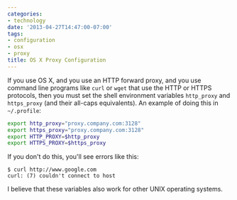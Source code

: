 ```yaml
---
categories:
- technology
date: '2013-04-27T14:47:00-07:00'
tags:
- configuration
- osx
- proxy
title: OS X Proxy Configuration
---
```


If you use OS X, and you use an HTTP forward proxy, and you use command line programs like `curl` or `wget` that use the HTTP or HTTPS protocols, then you must set the shell environment variables `http_proxy` and `https_proxy` (and their all-caps equivalents). An example of doing this in `~/.profile`:

```bash
export http_proxy="proxy.company.com:3128"
export https_proxy="proxy.company.com:3128"
export HTTP_PROXY=$http_proxy
export HTTPS_PROXY=$https_proxy
```

If you don't do this, you'll see errors like this:

```
$ curl http://www.google.com
curl: (7) couldn't connect to host
```

I believe that these variables also work for other UNIX operating systems.
